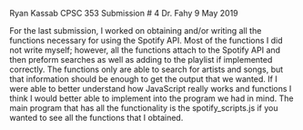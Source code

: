 Ryan Kassab
CPSC 353 Submission # 4
Dr. Fahy
9 May 2019

For the last submission, I worked on obtaining and/or writing all the functions necessary for using the Spotify API. Most of the functions I did not write myself;
however, all the functions attach to the Spotify API and then preform searches as well as adding to the playlist if implemented correctly. The functions only are
able to search for artists and songs, but that information should be enough to get the output that we wanted. If I were able to better understand how JavaScript
really works and functions I think I would better able to implement into the program we had in mind. The main program that has all the functionality is the
spotify_scripts.js if you wanted to see all the functions that I obtained.

